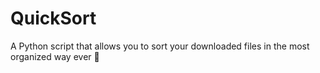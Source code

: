 # QuickSort
A Python script that allows you to sort your downloaded files in the most organized way ever 🎈
